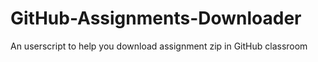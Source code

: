 # GitHub-Assignments-Downloader
An userscript to help you download assignment zip in GitHub classroom
